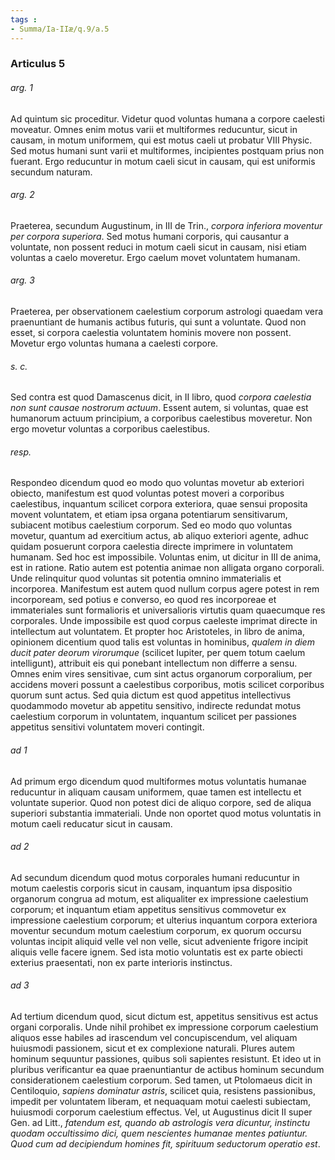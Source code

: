 ```yaml
---
tags : 
- Summa/Ia-IIæ/q.9/a.5
---
```


### Articulus 5

###### arg. 1
Ad quintum sic proceditur. Videtur quod voluntas humana a corpore caelesti moveatur. Omnes enim motus varii et multiformes reducuntur, sicut in causam, in motum uniformem, qui est motus caeli ut probatur VIII Physic. Sed motus humani sunt varii et multiformes, incipientes postquam prius non fuerant. Ergo reducuntur in motum caeli sicut in causam, qui est uniformis secundum naturam.

###### arg. 2
Praeterea, secundum Augustinum, in III de Trin., *corpora inferiora moventur per corpora superiora*. Sed motus humani corporis, qui causantur a voluntate, non possent reduci in motum caeli sicut in causam, nisi etiam voluntas a caelo moveretur. Ergo caelum movet voluntatem humanam.

###### arg. 3
Praeterea, per observationem caelestium corporum astrologi quaedam vera praenuntiant de humanis actibus futuris, qui sunt a voluntate. Quod non esset, si corpora caelestia voluntatem hominis movere non possent. Movetur ergo voluntas humana a caelesti corpore.

###### s. c.
Sed contra est quod Damascenus dicit, in II libro, quod *corpora caelestia non sunt causae nostrorum actuum*. Essent autem, si voluntas, quae est humanorum actuum principium, a corporibus caelestibus moveretur. Non ergo movetur voluntas a corporibus caelestibus.

###### resp.
Respondeo dicendum quod eo modo quo voluntas movetur ab exteriori obiecto, manifestum est quod voluntas potest moveri a corporibus caelestibus, inquantum scilicet corpora exteriora, quae sensui proposita movent voluntatem, et etiam ipsa organa potentiarum sensitivarum, subiacent motibus caelestium corporum. Sed eo modo quo voluntas movetur, quantum ad exercitium actus, ab aliquo exteriori agente, adhuc quidam posuerunt corpora caelestia directe imprimere in voluntatem humanam. Sed hoc est impossibile. Voluntas enim, ut dicitur in III de anima, est in ratione. Ratio autem est potentia animae non alligata organo corporali. Unde relinquitur quod voluntas sit potentia omnino immaterialis et incorporea. Manifestum est autem quod nullum corpus agere potest in rem incorpoream, sed potius e converso, eo quod res incorporeae et immateriales sunt formalioris et universalioris virtutis quam quaecumque res corporales. Unde impossibile est quod corpus caeleste imprimat directe in intellectum aut voluntatem. Et propter hoc Aristoteles, in libro de anima, opinionem dicentium quod talis est voluntas in hominibus, *qualem in diem ducit pater deorum virorumque* (scilicet Iupiter, per quem totum caelum intelligunt), attribuit eis qui ponebant intellectum non differre a sensu. Omnes enim vires sensitivae, cum sint actus organorum corporalium, per accidens moveri possunt a caelestibus corporibus, motis scilicet corporibus quorum sunt actus. Sed quia dictum est quod appetitus intellectivus quodammodo movetur ab appetitu sensitivo, indirecte redundat motus caelestium corporum in voluntatem, inquantum scilicet per passiones appetitus sensitivi voluntatem moveri contingit.

###### ad 1
Ad primum ergo dicendum quod multiformes motus voluntatis humanae reducuntur in aliquam causam uniformem, quae tamen est intellectu et voluntate superior. Quod non potest dici de aliquo corpore, sed de aliqua superiori substantia immateriali. Unde non oportet quod motus voluntatis in motum caeli reducatur sicut in causam.

###### ad 2
Ad secundum dicendum quod motus corporales humani reducuntur in motum caelestis corporis sicut in causam, inquantum ipsa dispositio organorum congrua ad motum, est aliqualiter ex impressione caelestium corporum; et inquantum etiam appetitus sensitivus commovetur ex impressione caelestium corporum; et ulterius inquantum corpora exteriora moventur secundum motum caelestium corporum, ex quorum occursu voluntas incipit aliquid velle vel non velle, sicut adveniente frigore incipit aliquis velle facere ignem. Sed ista motio voluntatis est ex parte obiecti exterius praesentati, non ex parte interioris instinctus.

###### ad 3
Ad tertium dicendum quod, sicut dictum est, appetitus sensitivus est actus organi corporalis. Unde nihil prohibet ex impressione corporum caelestium aliquos esse habiles ad irascendum vel concupiscendum, vel aliquam huiusmodi passionem, sicut et ex complexione naturali. Plures autem hominum sequuntur passiones, quibus soli sapientes resistunt. Et ideo ut in pluribus verificantur ea quae praenuntiantur de actibus hominum secundum considerationem caelestium corporum. Sed tamen, ut Ptolomaeus dicit in Centiloquio, *sapiens dominatur astris*, scilicet quia, resistens passionibus, impedit per voluntatem liberam, et nequaquam motui caelesti subiectam, huiusmodi corporum caelestium effectus. Vel, ut Augustinus dicit II super Gen. ad Litt., *fatendum est, quando ab astrologis vera dicuntur, instinctu quodam occultissimo dici, quem nescientes humanae mentes patiuntur. Quod cum ad decipiendum homines fit, spirituum seductorum operatio est*.

